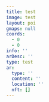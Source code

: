```yaml
---
title: test
image: test
layout: poi
gmaps: null
coords:
  - 0
  - 0
info: ''
arDesc: ''
type: test
ar:
  type: ''
  content: ''
  location: ''
  nft: []
---
```


